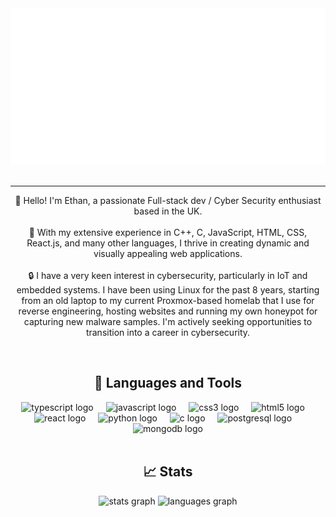 <div align="center">
	<a href="https://github.com/sudoxyz/sudoxyz/blame/main/header.svg">
		<picture>
		  <img src="header.svg" width="800" height="250" alt="Click to see the source">
		</picture>
	</a>
</div>
<br>

---

<p align="center">👋 Hello! I'm Ethan, a passionate Full-stack dev / Cyber Security enthusiast based in the UK.<br><br>🧱 With my extensive experience in C++, C, JavaScript, HTML, CSS, React.js, and many other languages, I thrive in creating dynamic and visually appealing web applications. <br><br>🔒 I have a very keen interest in cybersecurity, particularly in IoT and embedded systems. I have been using Linux for the past 8 years, starting from an old laptop to my current Proxmox-based homelab that I use for reverse engineering, hosting websites and running my own honeypot for capturing new malware samples. I'm actively seeking opportunities to transition into a career in cybersecurity.</p>

<br>


<h2 align="center">🧰 Languages and Tools</h2>
<div align="center">
  <img src="https://cdn.jsdelivr.net/gh/devicons/devicon/icons/typescript/typescript-original.svg" height="25" alt="typescript logo"  />
  <img width="12" />
  <img src="https://cdn.jsdelivr.net/gh/devicons/devicon/icons/javascript/javascript-original.svg" height="25" alt="javascript logo"  />
  <img width="12" />
  <img src="https://cdn.jsdelivr.net/gh/devicons/devicon/icons/css3/css3-original.svg" height="25" alt="css3 logo"  />
  <img width="12" />
  <img src="https://cdn.jsdelivr.net/gh/devicons/devicon/icons/html5/html5-original.svg" height="25" alt="html5 logo"  />
  <img width="12" />
  <img src="https://cdn.jsdelivr.net/gh/devicons/devicon/icons/react/react-original.svg" height="25" alt="react logo"  />
  <img width="12" />
  <img src="https://cdn.jsdelivr.net/gh/devicons/devicon/icons/python/python-original.svg" height="25" alt="python logo"  />
  <img width="12" />
  <img src="https://cdn.jsdelivr.net/gh/devicons/devicon/icons/c/c-original.svg" height="25" alt="c logo"  />
  <img width="12" />
  <img src="https://cdn.jsdelivr.net/gh/devicons/devicon/icons/postgresql/postgresql-original.svg" height="25" alt="postgresql logo"  />
  <img width="12" />
  <img src="https://cdn.jsdelivr.net/gh/devicons/devicon/icons/mongodb/mongodb-original.svg" height="25" alt="mongodb logo"  />
</div>

<br>


<h2 align="center">📈 Stats</h2>


<div align="center">
  <img src="https://github-readme-stats.vercel.app/api?username=sudoxyz&hide_title=true&hide_rank=true&show_icons=true&include_all_commits=true&count_private=true&disable_animations=false&theme=nord&locale=en&hide_border=true&order=1" height="150" alt="stats graph" />
  <img src="https://github-readme-stats.vercel.app/api/top-langs?username=sudoxyz&locale=en&hide_title=true&layout=compact&card_width=325&langs_count=5&theme=nord&hide_border=true&order=2" height="150" alt="languages graph"  />
</div>




